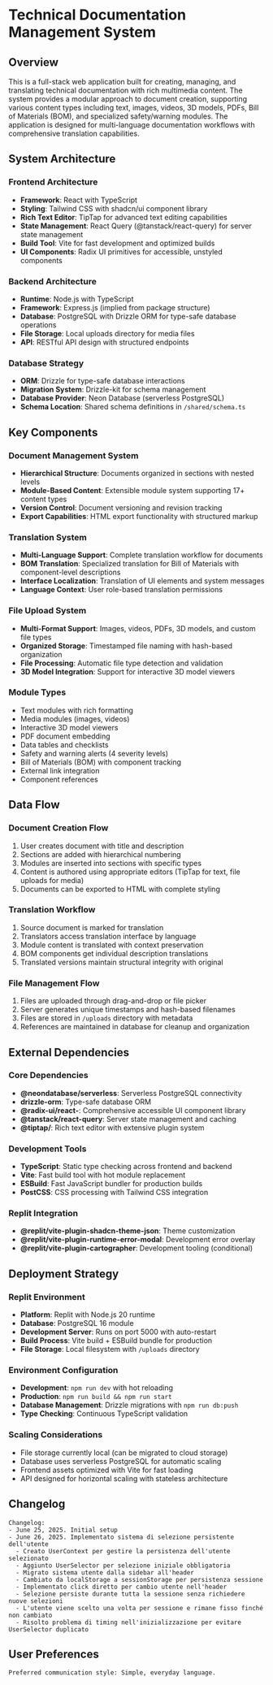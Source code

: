 # Technical Documentation Management System

## Overview

This is a full-stack web application built for creating, managing, and translating technical documentation with rich multimedia content. The system provides a modular approach to document creation, supporting various content types including text, images, videos, 3D models, PDFs, Bill of Materials (BOM), and specialized safety/warning modules. The application is designed for multi-language documentation workflows with comprehensive translation capabilities.

## System Architecture

### Frontend Architecture
- **Framework**: React with TypeScript
- **Styling**: Tailwind CSS with shadcn/ui component library
- **Rich Text Editor**: TipTap for advanced text editing capabilities
- **State Management**: React Query (@tanstack/react-query) for server state management
- **Build Tool**: Vite for fast development and optimized builds
- **UI Components**: Radix UI primitives for accessible, unstyled components

### Backend Architecture
- **Runtime**: Node.js with TypeScript
- **Framework**: Express.js (implied from package structure)
- **Database**: PostgreSQL with Drizzle ORM for type-safe database operations
- **File Storage**: Local uploads directory for media files
- **API**: RESTful API design with structured endpoints

### Database Strategy
- **ORM**: Drizzle for type-safe database interactions
- **Migration System**: Drizzle-kit for schema management
- **Database Provider**: Neon Database (serverless PostgreSQL)
- **Schema Location**: Shared schema definitions in `/shared/schema.ts`

## Key Components

### Document Management System
- **Hierarchical Structure**: Documents organized in sections with nested levels
- **Module-Based Content**: Extensible module system supporting 17+ content types
- **Version Control**: Document versioning and revision tracking
- **Export Capabilities**: HTML export functionality with structured markup

### Translation System
- **Multi-Language Support**: Complete translation workflow for documents
- **BOM Translation**: Specialized translation for Bill of Materials with component-level descriptions
- **Interface Localization**: Translation of UI elements and system messages
- **Language Context**: User role-based translation permissions

### File Upload System
- **Multi-Format Support**: Images, videos, PDFs, 3D models, and custom file types
- **Organized Storage**: Timestamped file naming with hash-based organization
- **File Processing**: Automatic file type detection and validation
- **3D Model Integration**: Support for interactive 3D model viewers

### Module Types
- Text modules with rich formatting
- Media modules (images, videos)
- Interactive 3D model viewers
- PDF document embedding
- Data tables and checklists
- Safety and warning alerts (4 severity levels)
- Bill of Materials (BOM) with component tracking
- External link integration
- Component references

## Data Flow

### Document Creation Flow
1. User creates document with title and description
2. Sections are added with hierarchical numbering
3. Modules are inserted into sections with specific types
4. Content is authored using appropriate editors (TipTap for text, file uploads for media)
5. Documents can be exported to HTML with complete styling

### Translation Workflow
1. Source document is marked for translation
2. Translators access translation interface by language
3. Module content is translated with context preservation
4. BOM components get individual description translations
5. Translated versions maintain structural integrity with original

### File Management Flow
1. Files are uploaded through drag-and-drop or file picker
2. Server generates unique timestamps and hash-based filenames
3. Files are stored in `/uploads` directory with metadata
4. References are maintained in database for cleanup and organization

## External Dependencies

### Core Dependencies
- **@neondatabase/serverless**: Serverless PostgreSQL connectivity
- **drizzle-orm**: Type-safe database ORM
- **@radix-ui/react-**: Comprehensive accessible UI component library
- **@tanstack/react-query**: Server state management and caching
- **@tiptap/**: Rich text editor with extensive plugin system

### Development Tools
- **TypeScript**: Static type checking across frontend and backend
- **Vite**: Fast build tool with hot module replacement
- **ESBuild**: Fast JavaScript bundler for production builds
- **PostCSS**: CSS processing with Tailwind CSS integration

### Replit Integration
- **@replit/vite-plugin-shadcn-theme-json**: Theme customization
- **@replit/vite-plugin-runtime-error-modal**: Development error overlay
- **@replit/vite-plugin-cartographer**: Development tooling (conditional)

## Deployment Strategy

### Replit Environment
- **Platform**: Replit with Node.js 20 runtime
- **Database**: PostgreSQL 16 module
- **Development Server**: Runs on port 5000 with auto-restart
- **Build Process**: Vite build + ESBuild bundle for production
- **File Storage**: Local filesystem with `/uploads` directory

### Environment Configuration
- **Development**: `npm run dev` with hot reloading
- **Production**: `npm run build && npm run start`
- **Database Management**: Drizzle migrations with `npm run db:push`
- **Type Checking**: Continuous TypeScript validation

### Scaling Considerations
- File storage currently local (can be migrated to cloud storage)
- Database uses serverless PostgreSQL for automatic scaling
- Frontend assets optimized with Vite for fast loading
- API designed for horizontal scaling with stateless architecture

## Changelog

```
Changelog:
- June 25, 2025. Initial setup
- June 26, 2025. Implementato sistema di selezione persistente dell'utente
  - Creato UserContext per gestire la persistenza dell'utente selezionato
  - Aggiunto UserSelector per selezione iniziale obbligatoria
  - Migrato sistema utente dalla sidebar all'header
  - Cambiato da localStorage a sessionStorage per persistenza sessione
  - Implementato click diretto per cambio utente nell'header
  - Selezione persiste durante tutta la sessione senza richiedere nuove selezioni
  - L'utente viene scelto una volta per sessione e rimane fisso finché non cambiato
  - Risolto problema di timing nell'inizializzazione per evitare UserSelector duplicato
```

## User Preferences

```
Preferred communication style: Simple, everyday language.
```